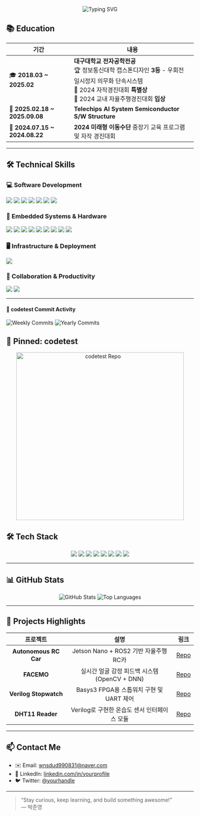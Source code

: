 <!-- 상단 배너 -->
<p align="center">
  <img src="https://readme-typing-svg.herokuapp.com?font=Nanum+Gothic&size=30&color=58A6FF&center=true&vCenter=true&width=600&lines=Hello!+I'm+Yeong👋;Welcome+to+My+Github!" alt="Typing SVG"/>
</p>

## 📚 Education

| 기간 | 내용 |
|------|------|
| 🎓 **2018.03 ~ 2025.02** | **대구대학교 전자공학전공**<br>🏆 정보통신대학 캡스톤디자인 **3등** - 우회전 일시정지 의무화 단속시스템<br>🏅 2024 자작경진대회 **특별상**<br>🚗 2024 교내 자율주행경진대회 **입상** |
| 📘 **2025.02.18 ~ 2025.09.08** | **Telechips AI System Semiconductor S/W Structure** |
| 🚀 **2024.07.15 ~ 2024.08.22** | **2024 미래형 이동수단** 중장기 교육 프로그램 및 자작 경진대회 |

---

## 🛠 Technical Skills

### 💻 Software Development  
<img src="https://img.shields.io/badge/C-00599C?style=for-the-badge&logo=c&logoColor=white"> <img src="https://img.shields.io/badge/C++-00599C?style=for-the-badge&logo=cplusplus&logoColor=white"> <img src="https://img.shields.io/badge/Python-3776AB?style=for-the-badge&logo=python&logoColor=white"> <img src="https://img.shields.io/badge/Verilog-FA6E00?style=for-the-badge&logoColor=white"> <img src="https://img.shields.io/badge/STM32CubeIDE-03234B?style=for-the-badge&logo=stmicroelectronics&logoColor=white"> <img src="https://img.shields.io/badge/Atmel%20Studio-0A0A0A?style=for-the-badge&logoColor=white"> <img src="https://img.shields.io/badge/Visual%20Studio%202022-5C2D91?style=for-the-badge&logo=visualstudio&logoColor=white">

### 🔧 Embedded Systems & Hardware  
<img src="https://img.shields.io/badge/Atmega128A-000000?style=for-the-badge&logoColor=white"> <img src="https://img.shields.io/badge/STM32-03234B?style=for-the-badge&logo=stmicroelectronics&logoColor=white"> <img src="https://img.shields.io/badge/Raspberry%20Pi-A22846?style=for-the-badge&logo=raspberrypi&logoColor=white"> <img src="https://img.shields.io/badge/Basys3-0056A0?style=for-the-badge&logoColor=white"> <img src="https://img.shields.io/badge/OpenCV-5C3EE8?style=for-the-badge&logo=opencv&logoColor=white"> <img src="https://img.shields.io/badge/YOLO-00FFFF?style=for-the-badge&logoColor=black"> <img src="https://img.shields.io/badge/TensorFlow-FF6F00?style=for-the-badge&logo=tensorflow&logoColor=white"> <img src="https://img.shields.io/badge/PyTorch-EE4C2C?style=for-the-badge&logo=pytorch&logoColor=white"> <img src="https://img.shields.io/badge/Roboflow-00D9FF?style=for-the-badge&logoColor=black">

### 🖥 Infrastructure & Deployment  
<img src="https://img.shields.io/badge/Linux%20(Ubuntu%2020.04%2F18.04)-E95420?style=for-the-badge&logo=ubuntu&logoColor=white">

### 📂 Collaboration & Productivity  
<img src="https://img.shields.io/badge/GitHub-181717?style=for-the-badge&logo=github&logoColor=white"> <img src="https://img.shields.io/badge/Notion-000000?style=for-the-badge&logo=notion&logoColor=white">



---
<!-- 왼쪽 프로필 아래에 넣고 싶다면, 프로필 cell에 붙여넣으세요 -->
<h4>📅 codetest Commit Activity</h4>
<p>
  <img src="https://img.shields.io/github/commit-activity/w/young0831/codetest?style=flat-square&color=blue" alt="Weekly Commits"/>
  <img src="https://img.shields.io/github/commit-activity/y/young0831/codetest?style=flat-square&color=blue" alt="Yearly Commits"/>
</p>

<!-- 또는 오른쪽 본문에 Pinned 카드로 -->
<h2>📌 Pinned: codetest</h2>
<p align="center">
  <a href="https://github.com/young0831/codetest" target="_blank">
    <img
      src="https://github-readme-stats.vercel.app/api/pin/?username=young0831&repo=codetest&bg_color=87CEEB&title_color=1E3A8A&text_color=0F172A&icon_color=FFFFFF"
      alt="codetest Repo"
      width="450"
    />
  </a>
</p>


## 🛠️ Tech Stack
<p align="center">
  <img src="https://img.shields.io/badge/Verilog-000000?style=flat-square&logo=verilog&logoColor=white"/>  
  <img src="https://img.shields.io/badge/Vivado-5C2D91?style=flat-square&logo=xilinx&logoColor=white"/>  
  <img src="https://img.shields.io/badge/C-00599C?style=flat-square&logo=c&logoColor=white"/>  
  <img src="https://img.shields.io/badge/Python-3776AB?style=flat-square&logo=python&logoColor=white"/>  
  <img src="https://img.shields.io/badge/ROS2-339933?style=flat-square&logo=ros&logoColor=white"/>  
  <img src="https://img.shields.io/badge/YOLOv8-FF4B00?style=flat-square&logo=ultralytics&logoColor=white"/>  
  <img src="https://img.shields.io/badge/Docker-2496ED?style=flat-square&logo=docker&logoColor=white"/>  
  <img src="https://img.shields.io/badge/STM32-003399?style=flat-square&logo=stmicroelectronics&logoColor=white"/>  
</p>

---

## 📊 GitHub Stats
<p align="center">
  <img src="https://github-readme-stats.vercel.app/api?username=wnsdud990831&show_icons=true&theme=blue-green" alt="GitHub Stats" />
  <img src="https://github-readme-stats.vercel.app/api/top-langs/?username=wnsdud990831&layout=compact&theme=blue-green" alt="Top Languages" />
</p>

---

## 🚀 Projects Highlights

| 프로젝트               | 설명                                            | 링크                                                   |
|:----------------------:|:-----------------------------------------------:|:------------------------------------------------------:|
| **Autonomous RC Car**  | Jetson Nano + ROS2 기반 자율주행 RC카           | [Repo]()    |
| **FACEMO**             | 실시간 얼굴 감정 피드백 시스템 (OpenCV + DNN)    | [Repo](https://github.com/wnsdud990831/facemo)         |
| **Verilog Stopwatch**  | Basys3 FPGA용 스톱워치 구현 및 UART 제어         | [Repo]() |
| **DHT11 Reader**       | Verilog로 구현한 온습도 센서 인터페이스 모듈     | [Repo]()  |

---

## 📫 Contact Me
- ✉️ Email: wnsdud990831@naver.com  
- 💬 LinkedIn: [linkedin.com/in/yourprofile](https://www.linkedin.com/in/yourprofile)  
- 🐦 Twitter: [@yourhandle](https://twitter.com/yourhandle)

---

> “Stay curious, keep learning, and build something awesome!”  
> — 박준영
